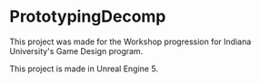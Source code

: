 # PrototypingDecomp

This project was made for the Workshop progression for Indiana University's Game Design program.
 
 This project is made in Unreal Engine 5.
